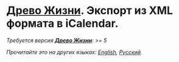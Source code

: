 # [Древо Жизни](https://genery.com/ru/). Экспорт из XML формата в iCalendar.

*Требуется версия **[Древо Жизни](https://genery.com/ru/)**: >= 5*

*Прочитайте это на других языках: [English](README.md), [Русский](README.ru.md).*
